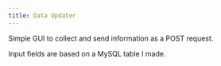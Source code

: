 ```yaml
---
title: Data Updater
---
```


Simple GUI to collect and send information as a POST request.

Input fields are based on a MySQL table I made.
